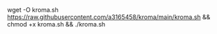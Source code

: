 
wget -O kroma.sh https://raw.githubusercontent.com/a3165458/kroma/main/kroma.sh && chmod +x kroma.sh && ./kroma.sh
